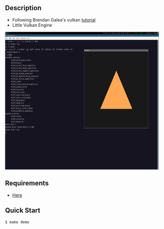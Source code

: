 ## Description
- Following Brendan Galea's vulkan [tutorial](https://www.youtube.com/playlist?list=PL8327DO66nu9qYVKLDmdLW_84-yE4auCR)
- Little Vulkan Engine

<div align="left"><img src="https://raw.githubusercontent.com/loop614/lvedemo/main/triangle.png" width=800 height=450 alt="triangle"/></div>

## Requirements
- [Here](https://vulkan-tutorial.com/Development_environment)

## Quick Start
```console
$ make demo
```
